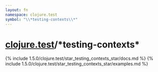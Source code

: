 ```yaml
---
layout: fn
namespace: clojure.test
symbol: "\\*testing-contexts\\*"
---
```


# [clojure.test](../)/\*testing-contexts\*

{% include 1.5.0/clojure.test/star_testing_contexts_star/docs.md %}
{% include 1.5.0/clojure.test/star_testing_contexts_star/examples.md %}


